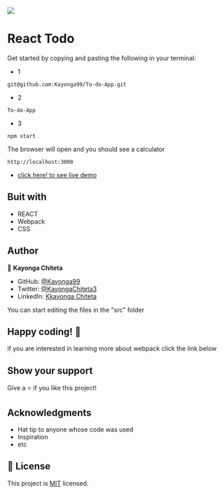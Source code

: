 ![](https://img.shields.io/badge/Microverse-blueviolet)

# React Todo
Get started by copying and pasting the following in your terminal:

- 1

```
git@github.com:Kayonga99/To-do-App.git
```

- 2

```
To-do-App
```

- 3

```
npm start
```

The browser will open and you should see a calculator

```
http://localhost:3000
```

- [click here! to see live demo](https://jolly-blancmange-7cd351.netlify.app/)

## Buit with

- REACT
- Webpack
- CSS



## Author 

👤 **Kayonga Chiteta**

- GitHub: [@Kayonga99](https://github.com/Kayonga99)
- Twitter: [@KayongaChiteta3](https://twitter.com/KayongaChiteta3)
- LinkedIn: [Kkayonga Chiteta](https://www.linkedin.com/in/kayongac/)


You can start editing the files in the "src" folder

## Happy coding! 🌈

if you are interested in learning more about webpack click the link below

## Show your support

Give a ⭐️ if you like this project!

## Acknowledgments

- Hat tip to anyone whose code was used
- Inspiration
- etc

## 📝 License

This project is [MIT](./MIT.md) licensed.